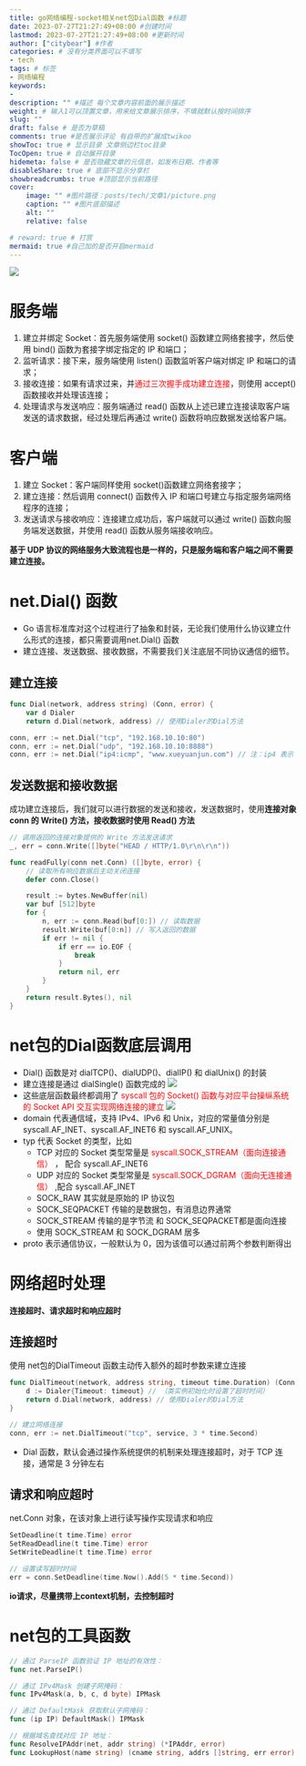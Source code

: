 ```yaml
---
title: go网络编程-socket相关net包Dial函数 #标题
date: 2023-07-27T21:27:49+08:00 #创建时间
lastmod: 2023-07-27T21:27:49+08:00 #更新时间
author: ["citybear"] #作者
categories: # 没有分类界面可以不填写
- tech
tags: # 标签
- 网络编程
keywords: 
- 
description: "" #描述 每个文章内容前面的展示描述
weight: # 输入1可以顶置文章，用来给文章展示排序，不填就默认按时间排序
slug: ""
draft: false # 是否为草稿
comments: true #是否展示评论 有自带的扩展成twikoo
showToc: true # 显示目录 文章侧边栏toc目录
TocOpen: true # 自动展开目录
hidemeta: false # 是否隐藏文章的元信息，如发布日期、作者等
disableShare: true # 底部不显示分享栏
showbreadcrumbs: true #顶部显示当前路径
cover:
    image: "" #图片路径：posts/tech/文章1/picture.png
    caption: "" #图片底部描述
    alt: ""
    relative: false

# reward: true # 打赏
mermaid: true #自己加的是否开启mermaid
---
```

![](socket1.png)

# 服务端

1. 建立并绑定 Socket：首先服务端使用 socket() 函数建立网络套接字，然后使用 bind() 函数为套接字绑定指定的 IP 和端口；
2. 监听请求：接下来，服务端使用 listen() 函数监听客户端对绑定 IP 和端口的请求；
3. 接收连接：如果有请求过来，并<font color="red">通过三次握手成功建立连接</font>，则使用 accept() 函数接收并处理该连接；
4. 处理请求与发送响应：服务端通过 read() 函数从上述已建立连接读取客户端发送的请求数据，经过处理后再通过 write() 函数将响应数据发送给客户端。

# 客户端
1. 建立 Socket：客户端同样使用 socket()函数建立网络套接字；
2. 建立连接：然后调用 connect() 函数传入 IP 和端口号建立与指定服务端网络程序的连接；
3. 发送请求与接收响应：连接建立成功后，客户端就可以通过 write() 函数向服务端发送数据，并使用 read() 函数从服务端接收响应。

**基于 UDP 协议的网络服务大致流程也是一样的，只是服务端和客户端之间不需要建立连接。**

# net.Dial() 函数
- Go 语言标准库对这个过程进行了抽象和封装，无论我们使用什么协议建立什么形式的连接，都只需要调用net.Dial() 函数
- 建立连接、发送数据、接收数据，不需要我们关注底层不同协议通信的细节。
## 建立连接
``` go 
func Dial(network, address string) (Conn, error) {
    var d Dialer
    return d.Dial(network, address) // 使用Dialer的Dial方法

conn, err := net.Dial("tcp", "192.168.10.10:80")
conn, err := net.Dial("udp", "192.168.10.10:8888")
conn, err := net.Dial("ip4:icmp", "www.xueyuanjun.com") // 注：ip4 表示 IPv4，相应的 ip6 表示 IPv6。

```

## 发送数据和接收数据

成功建立连接后，我们就可以进行数据的发送和接收，发送数据时，使用**连接对象 conn 的 Write() 方法，接收数据时使用 Read() 方法**
``` go 
// 调用返回的连接对象提供的 Write 方法发送请求
_, err = conn.Write([]byte("HEAD / HTTP/1.0\r\n\r\n"))

func readFully(conn net.Conn) ([]byte, error) {
    // 读取所有响应数据后主动关闭连接
    defer conn.Close()

    result := bytes.NewBuffer(nil)
    var buf [512]byte
    for {
        n, err := conn.Read(buf[0:]) // 读取数据
        result.Write(buf[0:n]) // 写入返回的数据
        if err != nil {
            if err == io.EOF {
                break
            }
            return nil, err
        }
    }
    return result.Bytes(), nil
}
```

# net包的Dial函数底层调用
- Dial() 函数是对 dialTCP()、dialUDP()、dialIP() 和 dialUnix() 的封装
- 建立连接是通过 dialSingle() 函数完成的
![](socket2.png)
- 这些底层函数最终都调用了 <font color="red">syscall 包的 Socket() 函数与对应平台操纵系统的 Socket API 交互实现网络连接的建立</font>
![](socket3.png)
- domain 代表通信域，支持 IPv4、IPv6 和 Unix，对应的常量值分别是 syscall.AF_INET、syscall.AF_INET6 和 syscall.AF_UNIX。
- typ 代表 Socket 的类型，比如 
  - TCP 对应的 Socket 类型常量是 <font color="red">syscall.SOCK_STREAM（面向连接通信）</font> ， 配合 syscall.AF_INET6 
  - UDP 对应的 Socket 类型常量是 <font color="red">syscall.SOCK_DGRAM（面向无连接通信）</font> ,配合 syscall.AF_INET
  - SOCK_RAW 其实就是原始的 IP 协议包
  - SOCK_SEQPACKET 传输的是数据包，有消息边界通常
  - SOCK_STREAM 传输的是字节流 和 SOCK_SEQPACKET都是面向连接
  - 使用 SOCK_STREAM 和 SOCK_DGRAM 居多
- proto 表示通信协议，一般默认为 0，因为该值可以通过前两个参数判断得出
  

# 网络超时处理
**连接超时、请求超时和响应超时**
## 连接超时
使用 net包的DialTimeout 函数主动传入额外的超时参数来建立连接
``` go 
func DialTimeout(network, address string, timeout time.Duration) (Conn, error) {
    d := Dialer{Timeout: timeout} // （类实例初始化时设置了超时时间）
    return d.Dial(network, address) // 使用Dialer的Dial方法
}

// 建立网络连接
conn, err := net.DialTimeout("tcp", service, 3 * time.Second)

```
- Dial 函数，默认会通过操作系统提供的机制来处理连接超时，对于 TCP 连接，通常是 3 分钟左右

## 请求和响应超时
net.Conn 对象，在该对象上进行读写操作实现请求和响应
``` go 
SetDeadline(t time.Time) error
SetReadDeadline(t time.Time) error
SetWriteDeadline(t time.Time) error

// 设置读写超时时间
err = conn.SetDeadline(time.Now().Add(5 * time.Second))
```
**io请求，尽量携带上context机制，去控制超时**

# net包的工具函数
``` go 
// 通过 ParseIP 函数验证 IP 地址的有效性：
func net.ParseIP()

// 通过 IPv4Mask 创建子网掩码：
func IPv4Mask(a, b, c, d byte) IPMask

// 通过 DefaultMask 获取默认子网掩码：
func (ip IP) DefaultMask() IPMask

// 根据域名查找对应 IP 地址：
func ResolveIPAddr(net, addr string) (*IPAddr, error) 
func LookupHost(name string) (cname string, addrs []string, err error)
```